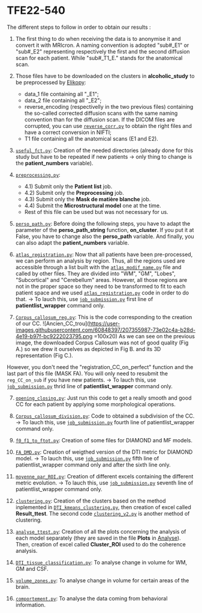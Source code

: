 # TFE22-540
The different steps to follow in order to obtain our results : 
  
  1) The first thing to do when receiving the data is to anonymise it and convert it with MRIcron. A naming convention is adopted "sub#_E1" or "sub#_E2" representing respectively the first and the second diffusion scan for each patient. While "sub#_T1_E." stands for the anatomical scan. 
  
  2) Those files have to be downloaded on the clusters in **alcoholic_study** to be preprocessed by [Elikopy](https://elikopy.readthedocs.io/en/latest/): 
      - data_1 file containing all "_E1";
      - data_2 file containing all "_E2";
      - reverse_encoding (respectivelly in the two previous files) containing the so-called corrected diffusion scans with the same naming convention than for the diffusion scan. If the DICOM files are corrupted, you can use [`reverse_corr.py`]() to obtain the right files and have a correct conversion in NIFTI;
      - T1 file containing all the anatomical scans (E1 and E2).
  
  3) [`useful_fct.py`](https://github.com/PiLAB-Medical-Imaging/TFE22-540_Alcohol/blob/main/Codes/useful_fct.py): Creation of the needed directories (already done for this study but have to be repeated if new patients → only thing to change is the **patient_numbers** variable).
  
  4) [`preprocessing.py`](https://github.com/PiLAB-Medical-Imaging/TFE22-540_Alcohol/blob/main/Codes/preprocessing.py): 
      - 4.1) Submit only the **Patient list** job.
      - 4.2) Submit only the **Preprocessing** job. 
      - 4.3) Submit only the **Mask de matière blanche** job.
      - 4.4) Submit the **Microstructural model** one at the time. 
      - Rest of this file can be used but was not necessary for us. 

  5) [`perso_path.py`](https://github.com/PiLAB-Medical-Imaging/TFE22-540_Alcohol/blob/main/Codes/perso_path.py): Before doing the following steps, you have to adapt the parameter of the **perso_path_string** function, **on_cluster**. If you put it at False, you have to change also the **perso_path** variable. And finally, you can also adapt the **patient_numbers** variable.
  
  6) [`atlas_registration.py`](https://github.com/PiLAB-Medical-Imaging/TFE22-540_Alcohol/blob/main/Codes/atlas_registration.py): Now that all patients have been pre-processed, we can perform an analysis by region. Thus, all the regions used are accessible through a list built with the [`atlas_modif_name.py`](https://github.com/PiLAB-Medical-Imaging/TFE22-540_Alcohol/blob/main/Codes/atlas_modif_name.py) file and called by other files. They are divided into "WM", "GM", "Lobes", "Subcortical" and "Cerebellum" areas. However, all those regions are not in the proper space so they need to be transformed to fit to each patient space and we used [`atlas_registration.py`](https://github.com/PiLAB-Medical-Imaging/TFE22-540_Alcohol/blob/main/Codes/atlas_registration.py) code in order to do that.
→ To lauch this, use [`job_submission.py`](https://github.com/PiLAB-Medical-Imaging/TFE22-540_Alcohol/blob/main/Codes/job_submission.py) first line of **patientlist_wrapper** command only. 
  
  6) [`Corpus_callosum_reg.py`](https://github.com/PiLAB-Medical-Imaging/TFE22-540_Alcohol/blob/main/Codes/Corpus_callosum_reg.py): This is the code corresponding to the creation of our CC. 
  ![Ancien_CC_trou](https://user-images.githubusercontent.com/60848397/207355987-73e02c4a-b28d-4e19-b97f-bc9222023795.png =100x20)
  As we can see on the previous image, the downloaded Corpus Callosum was not of good quality (Fig A.) so we drew it ourselves as depicted in Fig B. and its 3D representation (Fig C.). 

However, you don't need the "registration_CC_on_perfect" function and the last part of this file (MASK FA). You will only need to resubmit the `reg_CC_on_sub` if you have new patients. 
→ To lauch this, use [`job_submission.py`](https://github.com/PiLAB-Medical-Imaging/TFE22-540_Alcohol/blob/main/Codes/job_submission.py) thrid line of **patientlist_wrapper** command only. 
  
  7) [`opening_closing.py`](https://github.com/PiLAB-Medical-Imaging/TFE22-540_Alcohol/blob/main/Codes/opening_closing.py): Just run this code to get a really smooth and good CC for each patient by applying some morphological operations.
  
  8) [`Corpus_callosum_division.py`](https://github.com/PiLAB-Medical-Imaging/TFE22-540_Alcohol/blob/main/Codes/Corpus_callosum_division.py): Code to obtained a subdivision of the CC.
  → To lauch this, use [`job_submission.py`](https://github.com/PiLAB-Medical-Imaging/TFE22-540_Alcohol/blob/main/Codes/job_submission.py) fourth line of patientlist_wrapper command only. 
  

  9) [`f0_f1_to_ftot.py`](https://github.com/PiLAB-Medical-Imaging/TFE22-540_Alcohol/blob/main/Codes/f0_f1_to_ftot.py): Creation of some files for DIAMOND and MF models.
  
  10) [`FA_DMD.py`](https://github.com/PiLAB-Medical-Imaging/TFE22-540_Alcohol/blob/main/Codes/FA_DMD.py): Creation of weigthed version of the DTI metric for DIAMOND model.
  → To lauch this, use [`job_submission.py`](https://github.com/PiLAB-Medical-Imaging/TFE22-540_Alcohol/blob/main/Codes/job_submission.py) fifth line of patientlist_wrapper command only and after the sixth line only.
  
  11) [`moyenne_par_ROI.py`](https://github.com/PiLAB-Medical-Imaging/TFE22-540_Alcohol/blob/main/Codes/moyenne_ROI_v2.py): Creation of different excels containing the different metric evolution.
  → To lauch this, use [`job_submission.py`](https://github.com/PiLAB-Medical-Imaging/TFE22-540_Alcohol/blob/main/Codes/job_submission.py) seventh line of patientlist_wrapper command only.
  
  12) [`clustering.py`](https://github.com/PiLAB-Medical-Imaging/TFE22-540_Alcohol/blob/main/Codes/clustering.py): Creation of the clusters based on the method inplemented in [`DTI_kmeans_clustering.py`](https://github.com/PiLAB-Medical-Imaging/TFE22-540_Alcohol/blob/main/Codes/DTI_kmeans_clustering.py), then creation of excel called **Result_ttest**. The second code [`clustering_v2.py`](https://github.com/PiLAB-Medical-Imaging/TFE22-540_Alcohol/blob/main/Codes/clustering_v2.py) is another method of clustering.
  
  13) [`analyse_ttest.py`](https://github.com/PiLAB-Medical-Imaging/TFE22-540_Alcohol/blob/main/Codes/analyse_ttest.py): Creation of all the plots concerning the analysis of each model separately (they are saved in the file **Plots** in [Analyse](https://github.com/PiLAB-Medical-Imaging/TFE22-540_Alcohol/tree/main/Analyse)). Then, creation of excel called **Cluster_ROI** used to do the coherence analysis.
  
  14) [`DTI_tissue_classification.py`](https://github.com/PiLAB-Medical-Imaging/TFE22-540_Alcohol/blob/main/Codes/DTI_tissue_classification.py): To analyse change in volume for WM, GM and CSF. 
  
  15) [`volume_zones.py`](https://github.com/PiLAB-Medical-Imaging/TFE22-540_Alcohol/blob/main/Codes/volumes_zones.py): To analyse change in volume for certain areas of the brain. 
  
  16) [`comportement.py`](https://github.com/PiLAB-Medical-Imaging/TFE22-540_Alcohol/blob/main/Codes/comportement.py): To analyse the data coming from behavioral information. 
